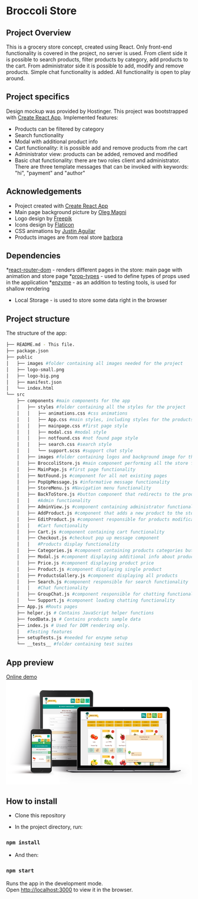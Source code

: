 # Broccoli Store
## Project Overview
This is a grocery store concept, created using React. Only front-end functionality is covered in the project, no server is used. From client side it is possible to search products, filter products by category, add products to the cart. From administrator side it is possible to add, modify and remove products. Simple chat functionality is added. All functionality is open to play around.

## Project specifics
Design mockup was provided by Hostinger. This project was bootstrapped with [Create React App](https://github.com/facebook/create-react-app).
Implemented features:
* Products can be filtered by category
* Search functionality
* Modal with additional product info
* Cart functionality: it is possible add and remove products from rhe cart
* Administrator view: products can be added, removed and modified
* Basic chat functionality: there are two roles client and administrator. There are three template messages that can be invoked with keywords: "hi", "payment" and "author"

## Acknowledgements
* Project created with [Create React App](https://github.com/facebook/create-react-app)
* Main page background picture by [Oleg Magni](https://www.pexels.com/photo/variety-of-fruits-890507/)
* Logo design by [Freepik](freepik.com)
* Icons design by [Flaticon](flaticon.com)
* CSS animations by [Justin Aguilar](http://www.justinaguilar.com/animations/#)
* Products images are from real store [barbora](https://www.barbora.lt/)

## Dependencies
*[react-router-dom](https://www.npmjs.com/package/react-router-dom) - renders different pages in the store: main page with animation and store page
*[prop-types](https://www.npmjs.com/package/prop-types)  - used to define types of props used in the application
*[enzyme](https://airbnb.io/enzyme/) - as an addition to testing tools, is used for shallow rendering
* Local Storage - is used to store some data right in the browser

## Project structure
The structure of the app:
```bash
├── README.md - This file.
├── package.json
├── public
│   ├── images #folder containing all images needed for the project
│   ├── logo-small.png
│   ├── logo-big.png
│   ├── manifest.json
│   └── index.html
└── src
    ├── components #main components for the app
    │   ├── styles #folder containing all the styles for the project
    │   │   ├── animations.css #css animations
    │   │   ├── App.css #main styles, including styles for the products gallery, cart, navigation, administrator view
    │   │   ├── mainpage.css #first page style
    │   │   ├── modal.css #modal style
    │   │   ├── notfound.css #not found page style
    │   │   ├── search.css #search style
    │   │   └── support.scss #support chat style
    │   ├── images #folder containing logos and background image for the main page
    │   ├── BroccoliStore.js #main component performing all the store functionality
    │   ├── MainPage.js #first page functionality
    │   ├── NotFound.js #component for all not existing pages
    │   ├── PopUpMessage.js #informative message functionality
    │   ├── StoreMenu.js #Navigation menu functionality
    │   ├── BackToStore.js #button component that redirects to the products gallery
    │   │   #Admin functionality
    │   ├── AdminView.js #component containing administrator functionality
    │   ├── AddProduct.js #component that adds a new product to the store
    │   ├── EditProduct.js #component responsible for products modification and removal functionality
    │   │   #Cart functionality
    │   ├── Cart.js #component containing cart functionality
    │   ├── Checkout.js #checkout pop up message component
    │   │   #Products display functionality
    │   ├── Categories.js #component containing products categories buttons, needed to filter products
    │   ├── Modal.js #component displaying additional info about product
    │   ├── Price.js #component displaying product price
    │   ├── Product.js #component displaying single product
    │   ├── ProductsGallery.js #component displaying all products
    │   ├── Search.js #component responsible for search functionality
    │   │   #Chat functionality
    │   ├── GroupChat.js #component responsible for chatting functionality
    │   └── Support.js #component loading chatting functionality
    ├── App.js #Routs pages
    ├── helper.js # Contains JavaScript helper functions
    ├── foodData.js # Contains products sample data
    ├── index.js # Used for DOM rendering only.
    │   #Testing features
    ├── setupTests.js #needed for enzyme setup
    └── __tests__ #folder containing test suites
```

## App preview
[Online demo](https://broccoli-store.netlify.com/)
![preview](screenshot/demo.png)

## How to install
* Clone this repository

* In the project directory, run:

### `npm install`

* And then:

### `npm start`

Runs the app in the development mode.<br>
Open [http://localhost:3000](http://localhost:3000) to view it in the browser.

